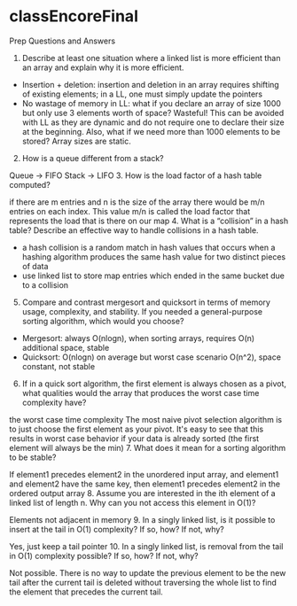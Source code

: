 # classEncoreFinal

Prep Questions and Answers
1.	Describe at least one situation where a linked list is more efficient than an array and explain why it is more efficient. 
-	Insertion + deletion: insertion and deletion in an array requires shifting of existing elements; in a LL, one must simply update the pointers
-	No wastage of memory in LL: what if you declare an array of size 1000 but only use 3 elements worth of space? Wasteful! This can be avoided with LL as they are dynamic and do not require one to declare their size at the beginning. Also, what if we need more than 1000 elements to be stored? Array sizes are static.
2.	How is a queue different from a stack?

Queue -> FIFO
Stack -> LIFO
3.	How is the load factor of a hash table computed?

if there are m entries and n is the size of the array there would be m/n entries on each index. This value m/n is called the load factor that represents the load that is there on our map
4.	What is a “collision” in a hash table? Describe an effective way to handle collisions in a hash table.
-	a hash collision is a random match in hash values that occurs when a hashing algorithm produces the same hash value for two distinct pieces of data
-	use linked list to store map entries which ended in the same bucket due to a collision
5.	Compare and contrast mergesort and quicksort in terms of memory usage, complexity, and stability. If you needed a general-purpose sorting algorithm, which would you choose?
-	Mergesort: always O(nlogn), when sorting arrays, requires O(n) additional space, stable
-	Quicksort: O(nlogn) on average but worst case scenario O(n^2), space constant, not stable
6.	If in a quick sort algorithm, the first element is always chosen as a pivot, what qualities would the array that produces the worst case time complexity have?

the worst case time complexity The most naive pivot selection algorithm is to just choose the first element as your pivot. It's easy to see that this results in worst case behavior if your data is already sorted (the first element will always be the min)
7.	What does it mean for a sorting algorithm to be stable? 

If element1 precedes element2 in the unordered input array, and element1 and element2 have the same key, then element1 precedes element2 in the ordered output array
8.	Assume you are interested in the ith element of a linked list of length n. Why can you not access this element in O(1)?

Elements not adjacent in memory
9.	In a singly linked list, is it possible to insert at the tail in O(1) complexity? If so, how? If not, why?

Yes, just keep a tail pointer
10.	In a singly linked list, is removal from the tail in O(1) complexity possible? If so, how? If not, why?

Not possible. There is no way to update the previous element to be the new tail after the current tail is deleted without traversing the whole list to find the element that precedes the current tail. 

